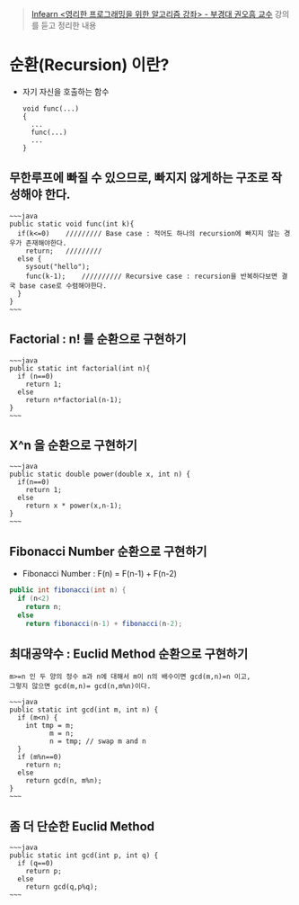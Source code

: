 >[Infearn <영리한 프로그래밍을 위한 알고리즘 강좌> - 부경대 권오흠 교수](https://www.inflearn.com/course/%EC%95%8C%EA%B3%A0%EB%A6%AC%EC%A6%98-%EA%B0%95%EC%A2%8C/)
강의를 듣고 정리한 내용

# 순환(Recursion) 이란?
- 자기 자신을 호출하는 함수
    ~~~
    void func(...)
    {
      ...
      func(...)
      ...
    }
    ~~~
## 무한루프에 빠질 수 있으므로, 빠지지 않게하는 구조로 작성해야 한다.
    ~~~java
    public static void func(int k){
      if(k<=0)    ///////// Base case : 적어도 하나의 recursion에 빠지지 않는 경우가 존재해야한다.
        return;   /////////
      else {
        sysout("hello");
        func(k-1);    ////////// Recursive case : recursion을 반복하다보면 결국 base case로 수렴해야한다.
      }
    }
    ~~~
## Factorial : n! 를 순환으로 구현하기
    ~~~java
    public static int factorial(int n){
      if (n==0)
        return 1;
      else
        return n*factorial(n-1);
    }
    ~~~
## X^n 을 순환으로 구현하기
    ~~~java
    public static double power(double x, int n) {
      if(n==0)
        return 1;
      else
        return x * power(x,n-1);
    }
    ~~~
## Fibonacci Number 순환으로 구현하기
  - Fibonacci Number : F(n) = F(n-1) + F(n-2)
  ~~~java
  public int fibonacci(int n) {
    if (n<2)
      return n;
    else
      return fibonacci(n-1) + fibonacci(n-2);
  ~~~
## 최대공약수 : Euclid Method 순환으로 구현하기
  ~~~
  m>=n 인 두 양의 정수 m과 n에 대해서 m이 n의 배수이면 gcd(m,n)=n 이고,  
  그렇지 않으면 gcd(m,n)= gcd(n,m%n)이다.
  ~~~
    ~~~java
    public static int gcd(int m, int n) {
      if (m<n) {
        int tmp = m;
              m = n;
              n = tmp; // swap m and n
      }
      if (m%n==0)
        return n;
      else
        return gcd(n, m%n);
    }
    ~~~
## 좀 더 단순한 Euclid Method
    ~~~java
    public static int gcd(int p, int q) {
      if (q==0)
        return p;
      else
        return gcd(q,p%q);
    ~~~
